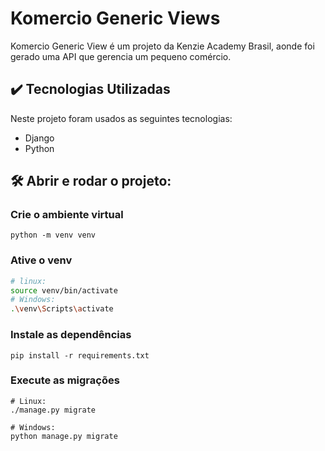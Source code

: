 # Komercio Generic Views
Komercio Generic View é um projeto da Kenzie Academy Brasil, aonde foi gerado uma API que gerencia um pequeno comércio.

## ✔️ Tecnologias Utilizadas

Neste projeto foram usados as seguintes tecnologias:
  - Django
  - Python
 
## 🛠️ Abrir e rodar o projeto:

### Crie o ambiente virtual
```
python -m venv venv
```
### Ative o venv

```bash
# linux: 
source venv/bin/activate
# Windows:
.\venv\Scripts\activate
```

### Instale as dependências 
```
pip install -r requirements.txt
```
### Execute as migrações
```
# Linux:
./manage.py migrate

# Windows:
python manage.py migrate
```